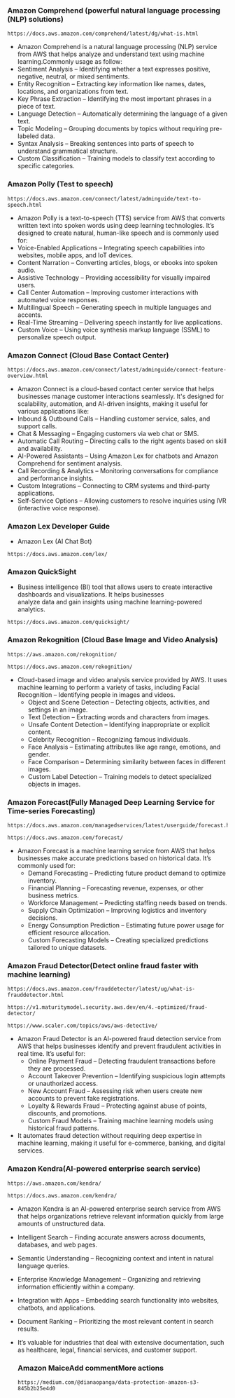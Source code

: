 ### Amazon Comprehend (powerful natural language processing (NLP) solutions)
```
https://docs.aws.amazon.com/comprehend/latest/dg/what-is.html
```
- Amazon Comprehend is a natural language processing (NLP) service from AWS that helps analyze and understand text using machine learning.Commonly usage as follow:
 - Sentiment Analysis – Identifying whether a text expresses positive, negative, neutral, or mixed sentiments.
 - Entity Recognition – Extracting key information like names, dates, locations, and organizations from text.
 - Key Phrase Extraction – Identifying the most important phrases in a piece of text.
 - Language Detection – Automatically determining the language of a given text.
 - Topic Modeling – Grouping documents by topics without requiring pre-labeled data.
 - Syntax Analysis – Breaking sentences into parts of speech to understand grammatical structure.
 - Custom Classification – Training models to classify text according to specific categories.

### Amazon Polly (Test to speech)
```
https://docs.aws.amazon.com/connect/latest/adminguide/text-to-speech.html
```
- Amazon Polly is a text-to-speech (TTS) service from AWS that converts written text into spoken words using deep learning technologies. It’s designed to create natural, human-like speech and is commonly used for:
 - Voice-Enabled Applications – Integrating speech capabilities into websites, mobile apps, and IoT devices.
 - Content Narration – Converting articles, blogs, or ebooks into spoken audio.
 - Assistive Technology – Providing accessibility for visually impaired users.
 - Call Center Automation – Improving customer interactions with automated voice responses.
 - Multilingual Speech – Generating speech in multiple languages and accents.
 - Real-Time Streaming – Delivering speech instantly for live applications.
 - Custom Voice – Using voice synthesis markup language (SSML) to personalize speech output.


### Amazon Connect (Cloud Base Contact Center)
```
https://docs.aws.amazon.com/connect/latest/adminguide/connect-feature-overview.html
```
- Amazon Connect is a cloud-based contact center service that helps businesses manage customer interactions seamlessly. It's designed for scalability, automation, and AI-driven insights, making it useful for various applications like:
 - Inbound & Outbound Calls – Handling customer service, sales, and support calls.
 - Chat & Messaging – Engaging customers via web chat or SMS.
 - Automatic Call Routing – Directing calls to the right agents based on skill and availability.
 - AI-Powered Assistants – Using Amazon Lex for chatbots and Amazon Comprehend for sentiment analysis.
 - Call Recording & Analytics – Monitoring conversations for compliance and performance insights.
 - Custom Integrations – Connecting to CRM systems and third-party applications.
 - Self-Service Options – Allowing customers to resolve inquiries using IVR (interactive voice response).


### Amazon Lex Developer Guide
- Amazon Lex (AI Chat Bot)
```
https://docs.aws.amazon.com/lex/
```

### Amazon QuickSight
 - Business intelligence (BI) tool that allows users to create interactive dashboards and visualizations. It helps businesses    
   analyze data and gain insights using machine learning-powered analytics.
```
https://docs.aws.amazon.com/quicksight/
```

### Amazon Rekognition (Cloud Base Image and Video Analysis)
```
https://aws.amazon.com/rekognition/
```
```
https://docs.aws.amazon.com/rekognition/
```
- Cloud-based image and video analysis service provided by AWS. It uses machine learning to perform a variety of tasks, including Facial 
  Recognition – Identifying people in images and videos.
  - Object and Scene Detection – Detecting objects, activities, and settings in an image.
  - Text Detection – Extracting words and characters from images.
  - Unsafe Content Detection – Identifying inappropriate or explicit content.
  - Celebrity Recognition – Recognizing famous individuals.
  - Face Analysis – Estimating attributes like age range, emotions, and gender.
  - Face Comparison – Determining similarity between faces in different images.
  - Custom Label Detection – Training models to detect specialized objects in images.

### Amazon Forecast(Fully Managed Deep Learning Service for Time-series Forecasting)
```
https://docs.aws.amazon.com/managedservices/latest/userguide/forecast.html
```
```
https://docs.aws.amazon.com/forecast/
```
- Amazon Forecast is a machine learning service from AWS that helps businesses make accurate predictions based on historical data.
  It’s commonly used for:
  - Demand Forecasting – Predicting future product demand to optimize inventory.
  - Financial Planning – Forecasting revenue, expenses, or other business metrics.
  - Workforce Management – Predicting staffing needs based on trends.
  - Supply Chain Optimization – Improving logistics and inventory decisions.
  - Energy Consumption Prediction – Estimating future power usage for efficient resource allocation.
  - Custom Forecasting Models – Creating specialized predictions tailored to unique datasets.
 
### Amazon Fraud Detector(Detect online fraud faster with machine learning)
```
https://docs.aws.amazon.com/frauddetector/latest/ug/what-is-frauddetector.html
```
```
https://v1.maturitymodel.security.aws.dev/en/4.-optimized/fraud-detector/
```
```
https://www.scaler.com/topics/aws/aws-detective/
```
- Amazon Fraud Detector is an AI-powered fraud detection service from AWS that helps businesses identify and prevent fraudulent activities in
  real time. It’s useful for:
  - Online Payment Fraud – Detecting fraudulent transactions before they are processed.
  - Account Takeover Prevention – Identifying suspicious login attempts or unauthorized access.
  - New Account Fraud – Assessing risk when users create new accounts to prevent fake registrations.
  - Loyalty & Rewards Fraud – Protecting against abuse of points, discounts, and promotions.
  - Custom Fraud Models – Training machine learning models using historical fraud patterns.
- It automates fraud detection without requiring deep expertise in machine learning, making it useful for e-commerce, banking, and digital
  services.

### Amazon Kendra(AI-powered enterprise search service)
```
https://aws.amazon.com/kendra/
```
```
https://docs.aws.amazon.com/kendra/
```
- Amazon Kendra is an AI-powered enterprise search service from AWS that helps organizations retrieve relevant information quickly from large
  amounts of unstructured data.
 - Intelligent Search – Finding accurate answers across documents, databases, and web pages.
 - Semantic Understanding – Recognizing context and intent in natural language queries.
 - Enterprise Knowledge Management – Organizing and retrieving information efficiently within a company.
 - Integration with Apps – Embedding search functionality into websites, chatbots, and applications.
 - Document Ranking – Prioritizing the most relevant content in search results.
- It’s valuable for industries that deal with extensive documentation, such as healthcare, legal, financial services, and customer support.

  ### Amazon MaiceAdd commentMore actions
  ```
  https://medium.com/@dianaopanga/data-protection-amazon-s3-845b2b25e4d0
  ```
